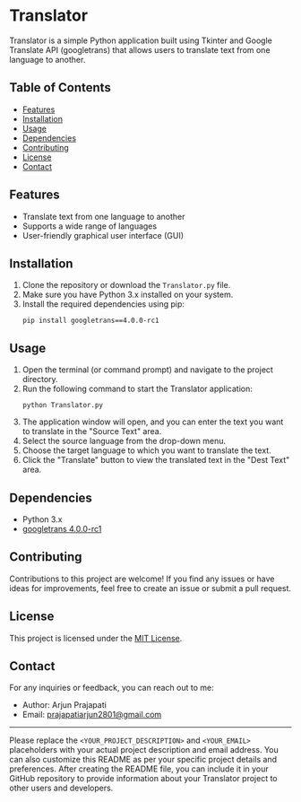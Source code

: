 # Translator

Translator is a simple Python application built using Tkinter and Google Translate API (googletrans) that allows users to translate text from one language to another.

## Table of Contents
- [Features](#features)
- [Installation](#installation)
- [Usage](#usage)
- [Dependencies](#dependencies)
- [Contributing](#contributing)
- [License](#license)
- [Contact](#contact)

## Features
- Translate text from one language to another
- Supports a wide range of languages
- User-friendly graphical user interface (GUI)

## Installation
1. Clone the repository or download the `Translator.py` file.
2. Make sure you have Python 3.x installed on your system.
3. Install the required dependencies using pip:
   ```
   pip install googletrans==4.0.0-rc1
   ```

## Usage
1. Open the terminal (or command prompt) and navigate to the project directory.
2. Run the following command to start the Translator application:
   ```
   python Translator.py
   ```
3. The application window will open, and you can enter the text you want to translate in the "Source Text" area.
4. Select the source language from the drop-down menu.
5. Choose the target language to which you want to translate the text.
6. Click the "Translate" button to view the translated text in the "Dest Text" area.

## Dependencies
- Python 3.x
- [googletrans 4.0.0-rc1](https://pypi.org/project/googletrans/)

## Contributing
Contributions to this project are welcome! If you find any issues or have ideas for improvements, feel free to create an issue or submit a pull request.

## License
This project is licensed under the [MIT License](LICENSE).

## Contact
For any inquiries or feedback, you can reach out to me:
- Author: Arjun Prajapati
- Email: prajapatiarjun2801@gmail.com

---

Please replace the `<YOUR_PROJECT_DESCRIPTION>` and `<YOUR_EMAIL>` placeholders with your actual project description and email address. You can also customize this README as per your specific project details and preferences. After creating the README file, you can include it in your GitHub repository to provide information about your Translator project to other users and developers.

